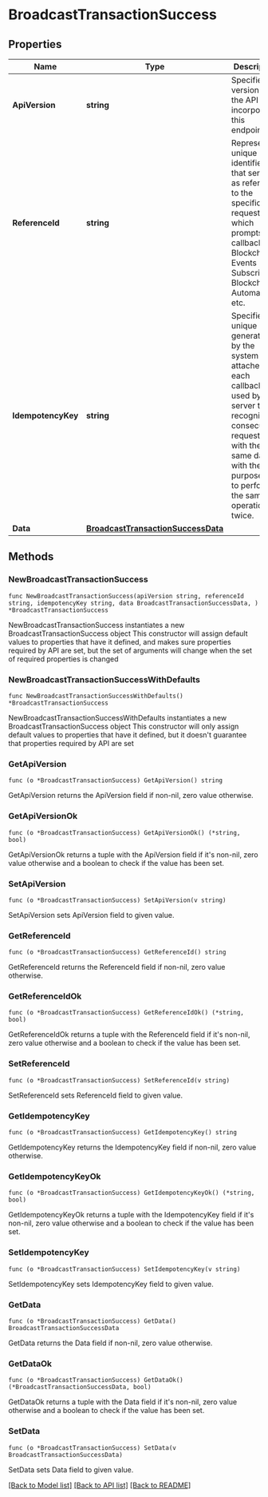 # BroadcastTransactionSuccess

## Properties

Name | Type | Description | Notes
------------ | ------------- | ------------- | -------------
**ApiVersion** | **string** | Specifies the version of the API that incorporates this endpoint. | 
**ReferenceId** | **string** | Represents a unique identifier that serves as reference to the specific request which prompts a callback, e.g. Blockchain Events Subscription, Blockchain Automation, etc. | 
**IdempotencyKey** | **string** | Specifies a unique ID generated by the system and attached to each callback. It is used by the server to recognize consecutive requests with the same data with the purpose not to perform the same operation twice. | 
**Data** | [**BroadcastTransactionSuccessData**](BroadcastTransactionSuccessData.md) |  | 

## Methods

### NewBroadcastTransactionSuccess

`func NewBroadcastTransactionSuccess(apiVersion string, referenceId string, idempotencyKey string, data BroadcastTransactionSuccessData, ) *BroadcastTransactionSuccess`

NewBroadcastTransactionSuccess instantiates a new BroadcastTransactionSuccess object
This constructor will assign default values to properties that have it defined,
and makes sure properties required by API are set, but the set of arguments
will change when the set of required properties is changed

### NewBroadcastTransactionSuccessWithDefaults

`func NewBroadcastTransactionSuccessWithDefaults() *BroadcastTransactionSuccess`

NewBroadcastTransactionSuccessWithDefaults instantiates a new BroadcastTransactionSuccess object
This constructor will only assign default values to properties that have it defined,
but it doesn't guarantee that properties required by API are set

### GetApiVersion

`func (o *BroadcastTransactionSuccess) GetApiVersion() string`

GetApiVersion returns the ApiVersion field if non-nil, zero value otherwise.

### GetApiVersionOk

`func (o *BroadcastTransactionSuccess) GetApiVersionOk() (*string, bool)`

GetApiVersionOk returns a tuple with the ApiVersion field if it's non-nil, zero value otherwise
and a boolean to check if the value has been set.

### SetApiVersion

`func (o *BroadcastTransactionSuccess) SetApiVersion(v string)`

SetApiVersion sets ApiVersion field to given value.


### GetReferenceId

`func (o *BroadcastTransactionSuccess) GetReferenceId() string`

GetReferenceId returns the ReferenceId field if non-nil, zero value otherwise.

### GetReferenceIdOk

`func (o *BroadcastTransactionSuccess) GetReferenceIdOk() (*string, bool)`

GetReferenceIdOk returns a tuple with the ReferenceId field if it's non-nil, zero value otherwise
and a boolean to check if the value has been set.

### SetReferenceId

`func (o *BroadcastTransactionSuccess) SetReferenceId(v string)`

SetReferenceId sets ReferenceId field to given value.


### GetIdempotencyKey

`func (o *BroadcastTransactionSuccess) GetIdempotencyKey() string`

GetIdempotencyKey returns the IdempotencyKey field if non-nil, zero value otherwise.

### GetIdempotencyKeyOk

`func (o *BroadcastTransactionSuccess) GetIdempotencyKeyOk() (*string, bool)`

GetIdempotencyKeyOk returns a tuple with the IdempotencyKey field if it's non-nil, zero value otherwise
and a boolean to check if the value has been set.

### SetIdempotencyKey

`func (o *BroadcastTransactionSuccess) SetIdempotencyKey(v string)`

SetIdempotencyKey sets IdempotencyKey field to given value.


### GetData

`func (o *BroadcastTransactionSuccess) GetData() BroadcastTransactionSuccessData`

GetData returns the Data field if non-nil, zero value otherwise.

### GetDataOk

`func (o *BroadcastTransactionSuccess) GetDataOk() (*BroadcastTransactionSuccessData, bool)`

GetDataOk returns a tuple with the Data field if it's non-nil, zero value otherwise
and a boolean to check if the value has been set.

### SetData

`func (o *BroadcastTransactionSuccess) SetData(v BroadcastTransactionSuccessData)`

SetData sets Data field to given value.



[[Back to Model list]](../README.md#documentation-for-models) [[Back to API list]](../README.md#documentation-for-api-endpoints) [[Back to README]](../README.md)


